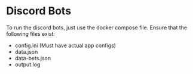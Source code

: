 # Discord Bots
To run the discord bots, just use the docker compose file. 
Ensure that the following files exist:
- config.ini (Must have actual app configs)
- data.json
- data-bets.json
- output.log